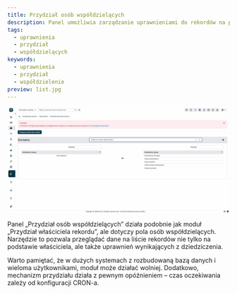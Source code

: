 ```yaml
---
title: Przydział osób współdzielących
description: Panel umożliwia zarządzanie uprawnieniami do rekordów na podstawie pola osób współdzielących.
tags:
  - uprawnienia
  - przydział
  - współdzielących
keywords:
  - uprawnienia
  - przydział
  - współdzielenie
preview: list.jpg
---
```


![list.jpg](list.jpg)

Panel „Przydział osób współdzielących” działa podobnie jak moduł „Przydział właściciela rekordu”, ale dotyczy pola osób współdzielących. Narzędzie to pozwala przeglądać dane na liście rekordów nie tylko na podstawie właściciela, ale także uprawnień wynikających z dziedziczenia.

Warto pamiętać, że w dużych systemach z rozbudowaną bazą danych i wieloma użytkownikami, moduł może działać wolniej. Dodatkowo, mechanizm przydziału działa z pewnym opóźnieniem – czas oczekiwania zależy od konfiguracji CRON-a.
